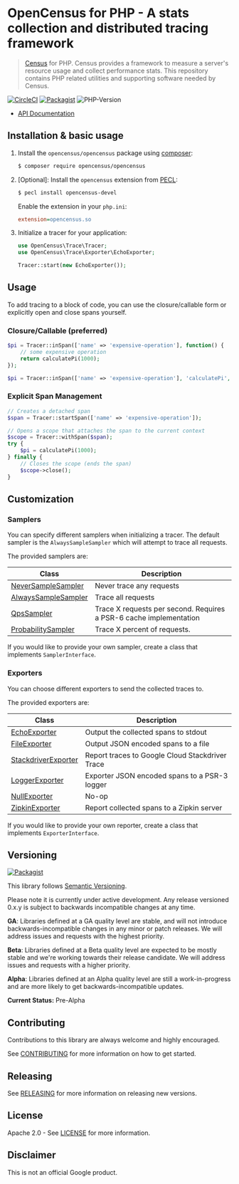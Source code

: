 # OpenCensus for PHP - A stats collection and distributed tracing framework

> [Census][census-org] for PHP. Census provides a framework to measure a
server's resource usage and collect performance stats. This repository contains
PHP related utilities and supporting software needed by Census.

[![CircleCI](https://circleci.com/gh/census-instrumentation/opencensus-php.svg?style=svg)](https://circleci.com/gh/census-instrumentation/opencensus-php)
[![Packagist](https://img.shields.io/packagist/v/opencensus/opencensus.svg)](https://packagist.org/packages/opencensus/opencensus)
![PHP-Version](https://img.shields.io/packagist/php-v/opencensus/opencensus.svg)

* [API Documentation][api-docs]

## Installation & basic usage

1. Install the `opencensus/opencensus` package using [composer][composer]:

    ```bash
    $ composer require opencensus/opencensus
    ```

1. [Optional]: Install the `opencensus` extension from [PECL][pecl]:

    ```bash
    $ pecl install opencensus-devel
    ```
   Enable the extension in your `php.ini`:

    ```ini
    extension=opencensus.so
    ```

1. Initialize a tracer for your application:

    ```php
    use OpenCensus\Trace\Tracer;
    use OpenCensus\Trace\Exporter\EchoExporter;

    Tracer::start(new EchoExporter());
    ```

## Usage

To add tracing to a block of code, you can use the closure/callable form or
explicitly open and close spans yourself.

### Closure/Callable (preferred)

```php
$pi = Tracer::inSpan(['name' => 'expensive-operation'], function() {
    // some expensive operation
    return calculatePi(1000);
});

$pi = Tracer::inSpan(['name' => 'expensive-operation'], 'calculatePi', [1000]);
```

### Explicit Span Management

```php
// Creates a detached span
$span = Tracer::startSpan(['name' => 'expensive-operation']);

// Opens a scope that attaches the span to the current context
$scope = Tracer::withSpan($span);
try {
    $pi = calculatePi(1000);
} finally {
    // Closes the scope (ends the span)
    $scope->close();
}
```

## Customization

### Samplers

You can specify different samplers when initializing a tracer. The default
sampler is the `AlwaysSampleSampler` which will attempt to trace all requests.

The provided samplers are:

| Class | Description |
| ----- | ----------- |
| [NeverSampleSampler][never-sampler] | Never trace any requests |
| [AlwaysSampleSampler][always-sampler] | Trace all requests |
| [QpsSampler][qps-sampler] | Trace X requests per second. Requires a PSR-6 cache implementation |
| [ProbabilitySampler][probability-sampler] | Trace X percent of requests. |

If you would like to provide your own sampler, create a class that implements
`SamplerInterface`.

### Exporters

You can choose different exporters to send the collected traces to.

The provided exporters are:

| Class | Description |
| ----- | ----------- |
| [EchoExporter][echo-exporter] | Output the collected spans to stdout |
| [FileExporter][file-exporter] | Output JSON encoded spans to a file |
| [StackdriverExporter][stackdriver-exporter] | Report traces to Google Cloud Stackdriver Trace |
| [LoggerExporter][logger-exporter] | Exporter JSON encoded spans to a PSR-3 logger |
| [NullExporter][null-exporter] | No-op |
| [ZipkinExporter][zipkin-exporter] | Report collected spans to a Zipkin server |

If you would like to provide your own reporter, create a class that implements
`ExporterInterface`.

## Versioning

[![Packagist](https://img.shields.io/packagist/v/opencensus/opencensus.svg)](https://packagist.org/packages/opencensus/opencensus)

This library follows [Semantic Versioning][semver].

Please note it is currently under active development. Any release versioned
0.x.y is subject to backwards incompatible changes at any time.

**GA**: Libraries defined at a GA quality level are stable, and will not
introduce backwards-incompatible changes in any minor or patch releases. We will
address issues and requests with the highest priority.

**Beta**: Libraries defined at a Beta quality level are expected to be mostly
stable and we're working towards their release candidate. We will address issues
and requests with a higher priority.

**Alpha**: Libraries defined at an Alpha quality level are still a
work-in-progress and are more likely to get backwards-incompatible updates.

**Current Status:** Pre-Alpha


## Contributing

Contributions to this library are always welcome and highly encouraged.

See [CONTRIBUTING](CONTRIBUTING.md) for more information on how to get started.

## Releasing

See [RELEASING](RELEASING.md) for more information on releasing new versions.

## License

Apache 2.0 - See [LICENSE](LICENSE) for more information.

## Disclaimer

This is not an official Google product.

[census-org]: https://github.com/census-instrumentation
[api-docs]: http://opencensus.io/opencensus-php/
[composer]: https://getcomposer.org/
[pecl]: https://pecl.php.net/
[never-sampler]: http://opencensus.io/opencensus-php/OpenCensus/Trace/Sampler/NeverSampleSampler.html
[always-sampler]: http://opencensus.io/opencensus-php/OpenCensus/Trace/Sampler/NeverSampleSampler.html
[qps-sampler]: http://opencensus.io/opencensus-php/OpenCensus/Trace/Sampler/NeverSampleSampler.html
[probability-sampler]: http://opencensus.io/opencensus-php/OpenCensus/Trace/Sampler/NeverSampleSampler.html
[echo-exporter]: http://opencensus.io/opencensus-php/OpenCensus/Trace/Exporter/EchoExporter.html
[file-exporter]: http://opencensus.io/opencensus-php/OpenCensus/Trace/Exporter/FileExporter.html
[stackdriver-exporter]: http://opencensus.io/opencensus-php/OpenCensus/Trace/Exporter/StackdriverExporter.html
[logger-exporter]: http://opencensus.io/opencensus-php/OpenCensus/Trace/Exporter/LoggerExporter.html
[null-exporter]: http://opencensus.io/opencensus-php/OpenCensus/Trace/Exporter/NullExporter.html
[zipkin-exporter]: http://opencensus.io/opencensus-php/OpenCensus/Trace/Exporter/ZipkinExporter.html
[semver]: http://semver.org/
